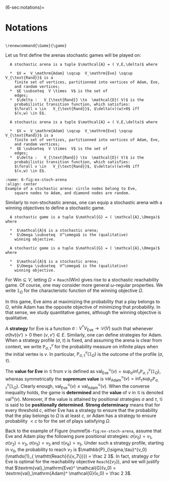 (6-sec:notations)=
# Notations

```{math}

\renewcommand{\Game}{\game}

```

Let us first define the arenas stochastic games will be played on:

````{prf:definition} NEEDS TITLE AND LABEL 
  A stochastic arena is a tuple $\mathcal{A} = ( V,E,\delta)$ where
  
  *  $V =  V_\mathrm{Adam} \sqcup  V_\mathrm{Eve} \sqcup   V_{\text{Rand}}$ is a
    finite set of vertices, partitionned into vertices of Adam, Eve,
    and random vertices;
  *  $E \subseteq  V \times  V$ is the set of
    edges;
  *  $\delta :   V_{\text{Rand}} \to  \mathcal{D}( V)$ is the
    probabilistic transition function, which satisfies:
    $\forall v \in   V_{\text{Rand}}$, $\delta(v)(w)>0$ iff
    $(v,w) \in E$.

  A stochastic arena is a tuple $\mathcal{A} = ( V,E,\delta)$ where
  
  *  $V =  V_\mathrm{Adam} \sqcup  V_\mathrm{Eve} \sqcup   V_{\text{Rand}}$ is a
    finite set of vertices, partitionned into vertices of Adam, Eve,
    and random vertices;
  *  $E \subseteq  V \times  V$ is the set of
    edges;
  *  $\delta :   V_{\text{Rand}} \to  \mathcal{D}( V)$ is the
    probabilistic transition function, which satisfies:
    $\forall v \in   V_{\text{Rand}}$, $\delta(v)(w)>0$ iff
    $(v,w) \in E$.

````

```{figure} ./../FigAndAlgos/6-fig:ex-stoch-arena.png
:name: 6-fig:ex-stoch-arena
:align: center
Example of a stochastic arena: circle nodes belong to Eve,
    square nodes to Adam, and diamond nodes are random.
```

Similarly to non-stochastic arenas, one can equip a stochastic arena
with a winning objectives to define a stochastic game.

````{prf:definition} NEEDS TITLE AND LABEL 
  A stochastic game is a tuple $\mathcal{G} = ( \mathcal{A},\Omega)$ where
  
  *  $\mathcal{A}$ is a stochastic arena;
  *  $\Omega \subseteq  V^\omega$ is the (qualitative)
    winning objective.

  A stochastic game is a tuple $\mathcal{G} = ( \mathcal{A},\Omega)$ where
  
  *  $\mathcal{A}$ is a stochastic arena;
  *  $\Omega \subseteq  V^\omega$ is the (qualitative)
    winning objective.

````

For $\textrm{Win} \subseteq  V$, letting $\Omega =  \mathtt{Reach}( \textrm{Win})$ gives
rise to a stochastic reachability game.
Of course, one may consider more general $\omega$-regular
properties. We write $\mathds{1}_\Omega$ for the characteristic
function of the winning objective $\Omega$.

In this game, Eve aims at maximizing the probability that a play
belongs to $\Omega$, while Adam has the opposite objective of
minimizing that probability. In that sense, we study quantitative
games, although the winning objective is qualitative.

A **strategy** for Eve is a function
$\sigma: V^*  V_\mathrm{Eve} \to  \mathcal{D}( V)$ such that whenever
$\sigma(h v)(v') >0$ then $(v,v') \in E$. Similarly, one can define
strategies for Adam. When a strategy profile $(\sigma,\tau)$ is
fixed, and assuming the arena is clear from context, we write
$\mathbb{P}_{\sigma,\tau}^v$ for the probability measure on infinite plays
when the initial vertex is $v$. In particular,
$\mathbb{P}_{\sigma,\tau}^v(\mathds{1}_\Omega)$ is the outcome of the profile
$(\sigma,\tau)$.

The **value for Eve** in $\mathcal{G}$ from $v$ is defined as
$\textrm{val}_\mathrm{Eve}^ \mathcal{G}(v) = \sup_{\sigma} \inf_{\tau}
 \mathbb{P}_{\sigma,\tau}^v(\mathds{1}_\Omega)$, whereas symmetrically the
**supremum value** is
$\textrm{val}_\mathrm{Adam}^ \mathcal{G}(v) = \inf_{\tau}\sup_{\sigma}
 \mathbb{P}_{\sigma,\tau}^v(\mathds{1}_\Omega)$. Clearly enough,
$\textrm{val}_\mathrm{Eve}^ \mathcal{G}(v) \leq  \textrm{val}_\mathrm{Adam}^ \mathcal{G}(v)$.  When the converse
inequality holds, the game is **determined** and the **value**
of $v$ in $\mathcal{G}$ is denoted $\textrm{val}^ \mathcal{G}(v)$. Moreover, if the value
is attained by positional strategies $\sigma$ and $\tau$, $\mathcal{G}$ is
said to be **positionally determined**. **Strong determinacy**
means that for every threshold $c$, either Eve has a strategy to
ensure that the probability that the play belongs to $\Omega$ is at
least $c$, or Adam has a strategy to ensure probability $< c$ to for
the set of plays satisfying $\Omega$.

Back to the example of Figure {numref}`6-fig:ex-stoch-arena`, assume that
Eve and Adam play the following pure positional strategies:
$\sigma(v_0) = v_1$, $\sigma(v_2) = v_3$, $\sigma(v_5) = v_5$ and
$\tau(v_6) = v_5$. Under such a strategy profile, starting in $v_0$,
the probability to reach $v_7$ is
$\mathbb{P}_{\sigma,\tau}^{v_0}(\mathds{1}_{ \mathtt{Reach}(\{v_7\})}) = \frac 2
3$. In fact, strategy $\sigma$ for Eve is optimal for the
reachability objective $\mathtt{Reach}(\{v_7\})$, and we will justify that
$\textrm{val}_\mathrm{Eve}^ \mathcal{G}(v_0) =  \textrm{val}_\mathrm{Adam}^ \mathcal{G}(v_0) = \frac 2 3$.

